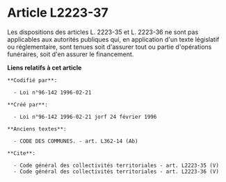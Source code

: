 # Article L2223-37

Les dispositions des articles L. 2223-35 et L. 2223-36 ne sont pas applicables aux autorités publiques qui, en application
d'un texte législatif ou réglementaire, sont tenues soit d'assurer tout ou partie d'opérations funéraires, soit d'en assurer
le financement.

**Liens relatifs à cet article**

	**Codifié par**:

	  - Loi n°96-142 1996-02-21

	**Créé par**:

	  - Loi n°96-142 1996-02-21 jorf 24 février 1996

	**Anciens textes**:

	  - CODE DES COMMUNES. - art. L362-14 (Ab)

	**Cite**:

	  - Code général des collectivités territoriales - art. L2223-35 (V)
	  - Code général des collectivités territoriales - art. L2223-36 (V)
